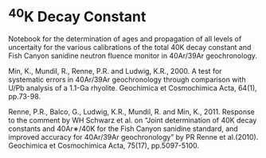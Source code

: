 # $^{40}$K Decay Constant

Notebook for the determination of ages and propagation of all levels of uncertaity for the various calibrations of the total 40K decay constant and Fish Canyon sanidine neutron fluence monitor in 40Ar/39Ar geochronology.



Min, K., Mundil, R., Renne, P.R. and Ludwig, K.R., 2000. A test for systematic errors in 40Ar/39Ar geochronology through comparison with U/Pb analysis of a 1.1-Ga rhyolite. Geochimica et Cosmochimica Acta, 64(1), pp.73-98.


Renne, P.R., Balco, G., Ludwig, K.R., Mundil, R. and Min, K., 2011. Response to the comment by WH Schwarz et al. on “Joint determination of 40K decay constants and 40Ar∗/40K for the Fish Canyon sanidine standard, and improved accuracy for 40Ar/39Ar geochronology” by PR Renne et al.(2010). Geochimica et Cosmochimica Acta, 75(17), pp.5097-5100.
